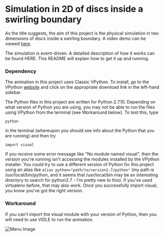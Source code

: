 # Simulation in 2D of discs inside a swirling boundary
As the title suggests, the aim of this project is the physical simulation in two dimensions of discs inside a swirling boundary. A video demo can be viewed [here](https://www.youtube.com/watch?v=2OBc-yOkbhs).

The simulation is event-driven. A detailed description of how it works can be found HERE. This README will explain how to get it up and running.

### Dependency

The animation in this project uses Classic VPython. To install, go to the VPython [website](http://vpython.org/index.html) and click on the appropriate download link in the left-hand sidebar.

The Python files in this project are written for Python 2.7.10. Depending on what version of Python you are using, you may not be able to run the files using VPython from the terminal (see Workaround below). To test this, type

```python``` 

in the terminal (whereupon you should see info about the Python that you are running) and then try

```import visual``` 

If you receive some error message like "No module named visual", then the version you're running isn't accessing the modules installed by the VPython installer. You could try to use a different version of Python for this project using an alias like ```alias python="path/to/version2.7/python"``` (my path is /usr/local/bin/python, and it seems that /usr/local/bin may be an interesting directory to search for python2.7 - I'm pretty new to this). If you've used virtualenv before, that may also work. Once you successfully import visual, you know you've got the right version.

### Workaround
If you can't import the visual module with your version of Python, then you will need to use VIDLE to run the animation. 


![Menu Image](/menu_img.png?raw=true "Menu")
